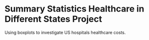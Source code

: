 # Summary Statistics Healthcare in Different States Project

Using boxplots to investigate US hospitals healthcare costs.
